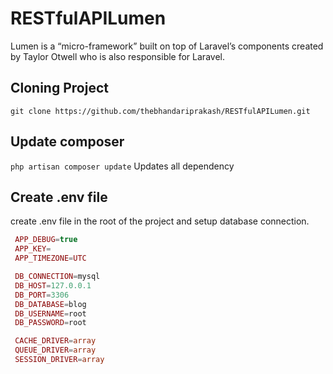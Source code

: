 # RESTfulAPILumen

Lumen is a “micro-framework” built on top of Laravel’s components created by Taylor Otwell who is also responsible for Laravel.

## Cloning Project

`git clone https://github.com/thebhandariprakash/RESTfulAPILumen.git`

## Update composer
`php artisan composer update`
Updates all dependency

## Create .env file

create .env file in the root of the project and setup database connection.

```php APP_ENV=local
 APP_DEBUG=true
 APP_KEY=
 APP_TIMEZONE=UTC

 DB_CONNECTION=mysql
 DB_HOST=127.0.0.1
 DB_PORT=3306
 DB_DATABASE=blog
 DB_USERNAME=root
 DB_PASSWORD=root

 CACHE_DRIVER=array
 QUEUE_DRIVER=array
 SESSION_DRIVER=array
 ```